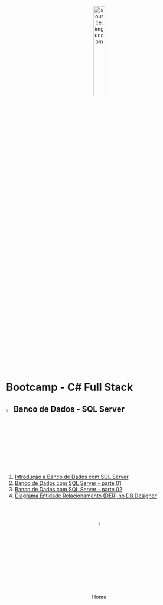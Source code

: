 <div align="center">
    <img src="https://i.imgur.com/DNV9Rxu.png" title="source: imgur.com" width="25%"/>
</div>
<h1>Bootcamp - C# Full Stack </h1>

<h2><img src="https://i.imgur.com/38hZn7Z.png" title="source: imgur.com" width="4%"/>Banco de Dados - SQL Server</h2>

1. <a href="01.md" >Introdução a Banco de Dados com SQL Server</a>
2. <a href="02.md" >Banco de Dados com SQL Server - parte 01</a>
3. <a href="03.md" >Banco de Dados com SQL Server - parte 02</a>
4. <a href="04.md" >Diagrama Entidade Relacionamento (DER) no DB Designer</a>

<br /><br />
	

<div align="center"><a href="../README.md"><img src="https://i.imgur.com/kfHCxif.png" title="source: imgur.com" width="5%"/></a></div>
<div align="center">Home</div>
